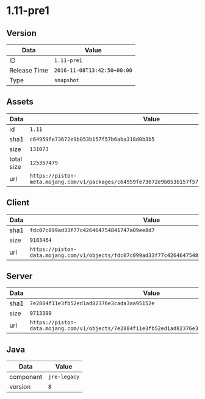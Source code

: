 # 1.11-pre1

## Version

|**Data**        | **Value**                 |
|----------------|-------------------------|
| ID   | ```1.11-pre1```   |
| Release Time   | ```2016-11-08T13:42:50+00:00```   |
| Type   | ```snapshot```   |

## Assets

|**Data**        | **Value**                 |
|----------------|-------------------------|
| id   | ```1.11```   |
| sha1   | ```c64959fe73672e9b053b157f57b6aba318d0b3b5```   |
| size   | ```131073```   |
| total size  | ```125357479```  |
| url       | ```https://piston-meta.mojang.com/v1/packages/c64959fe73672e9b053b157f57b6aba318d0b3b5/1.11.json``` |

## Client

|**Data**        | **Value**                 |
|----------------|-------------------------|
| sha1   | ```fdc07c099ad33f77c426464754841747a09ee8d7```   |
| size   | ```9183464```   |
| url       | ```https://piston-data.mojang.com/v1/objects/fdc07c099ad33f77c426464754841747a09ee8d7/client.jar``` |

## Server

|**Data**        | **Value**                 |
|----------------|-------------------------|
| sha1   | ```7e2884f11e3fb52ed1ad82376e3cada3aa95152e```   |
| size   | ```9713399```   |
| url       | ```https://piston-data.mojang.com/v1/objects/7e2884f11e3fb52ed1ad82376e3cada3aa95152e/server.jar``` |

## Java

|**Data**        | **Value**                 |
|----------------|-------------------------|
| component   | ```jre-legacy```   |
| version   | ```8```   |